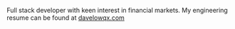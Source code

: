 Full stack developer with keen interest in financial markets.
My engineering resume can be found at [davelowqx.com](https://davelowqx.com)
